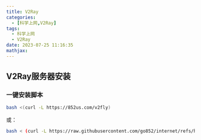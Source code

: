 ```yaml
---
title: V2Ray
categories:
  - [科学上网,V2Ray]
tags:
  - 科学上网
  - V2Ray
date: 2023-07-25 11:16:35
mathjax:
---
```


## V2Ray服务器安装

### 一键安装脚本

```bash
bash <(curl -L https://852us.com/v2fly)
```

或：

```bash
bash < (curl -L https://raw.githubusercontent.com/go852/internet/refs/heads/main/v2fly/install.sh?v=$RANDDOM)
```

